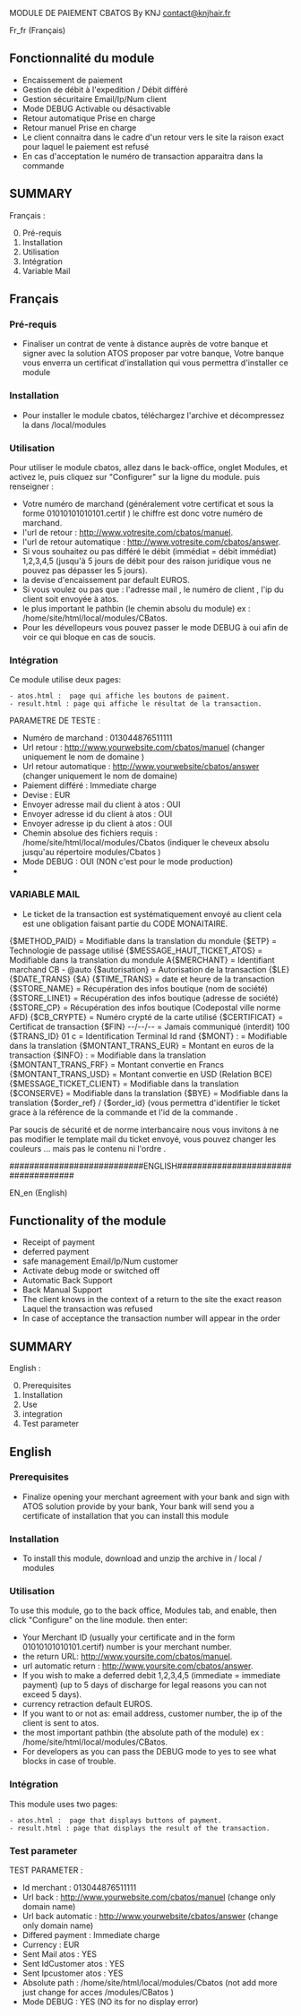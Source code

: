 MODULE DE PAIEMENT CBATOS By  KNJ
<contact@knjhair.fr>

Fr_fr (Français)

Fonctionnalité du module
------------------------

- Encaissement de paiement
- Gestion de débit à l'expedition / Débit différé
- Gestion sécuritaire Email/Ip/Num client
- Mode DEBUG Activable ou désactivable
- Retour automatique Prise en charge
- Retour manuel Prise en charge
- Le client connaitra dans le cadre d'un retour vers le site la raison exact pour laquel le paiement est refusé
- En cas d'acceptation le numéro de transaction apparaitra dans la commande 


SUMMARY
-------

Français :

0.  Pré-requis
1.  Installation
2.  Utilisation
3.  Intégration
4.  Variable Mail


Français
-----

### Pré-requis

- Finaliser un contrat de vente à distance auprès de votre banque et signer avec la solution ATOS
proposer par votre banque,
Votre banque vous enverra un certificat d'installation qui vous permettra d'installer ce module

### Installation

- Pour installer le module cbatos, téléchargez l'archive et décompressez la dans <dossier de thelia>/local/modules

### Utilisation

Pour utiliser le module cbatos, allez dans le back-office, onglet Modules, et activez le,
puis cliquez sur "Configurer" sur la ligne du module. puis renseigner :

- Votre numéro de marchand (généralement votre certificat et sous la forme 01010101010101.certif ) le chiffre est donc votre numéro de marchand.
- l'url de retour : http://www.votresite.com/cbatos/manuel.
- l'url de retour automatique : http://www.votresite.com/cbatos/answer.
- Si vous souhaitez ou pas différé le débit (immédiat = débit immédiat) 1,2,3,4,5 (jusqu'à 5 jours de débit pour des raison juridique vous ne pouvez pas dépasser les 5 jours).
- la devise d'encaissement par default EUROS.
- Si vous voulez ou pas que : l'adresse mail , le numéro de client , l'ip du client soit envoyée à atos.
- le plus important le pathbin (le chemin absolu du module) ex : /home/site/html/local/modules/CBatos. 
- Pour les dévellopeurs vous pouvez passer le mode DEBUG à oui afin de voir ce qui bloque en cas de soucis.

### Intégration

Ce module utilise deux pages:

    - atos.html :  page qui affiche les boutons de paiment.
    - result.html : page qui affiche le résultat de la transaction.
    
PARAMETRE DE TESTE :
- Numéro de marchand : 013044876511111
- Url retour : http://www.yourwebsite.com/cbatos/manuel (changer uniquement le nom de domaine )
- Url retour automatique  : http://www.yourwebsite/cbatos/answer (changer uniquement le nom de domaine)
- Paiement différé : Immediate charge
- Devise : EUR
- Envoyer adresse mail du client à atos  : OUI
- Envoyer adresse id du client à atos  : OUI
- Envoyer adresse ip du client à atos  : OUI
- Chemin absolue des fichiers requis  : /home/site/html/local/modules/Cbatos (indiquer le cheveux absolu jusqu'au répertoire modules/Cbatos ) 
- Mode DEBUG : OUI (NON c'est pour le mode production)
- 

### VARIABLE MAIL
- Le ticket de la transaction est systématiquement envoyé au client cela est une obligation faisant partie du CODE MONAITAIRE.

{$METHOD_PAID} = Modifiable dans la translation du mondule
{$ETP} = Technologie de passage utilisé
{$MESSAGE_HAUT_TICKET_ATOS} = Modifiable dans la translation du mondule
A{$MERCHANT} = Identifiant marchand 
CB - @auto {$autorisation} = Autorisation de la transaction
{$LE} {$DATE_TRANS} {$A} {$TIME_TRANS} = date et heure de la transaction
{$STORE_NAME} = Récupération des infos boutique (nom de société)
{$STORE_LINE1} = Récupération des infos boutique (adresse de société)
{$STORE_CP} = Récupération des infos boutique (Codepostal ville norme AFD)
{$CB_CRYPTE} = Numéro crypté de la carte utilisé
{$CERTIFICAT} = Certificat de transaction 
{$FIN} --/--/-- = Jamais communiqué (interdit)
100 {$TRANS_ID} 01 c = Identification Terminal Id rand
{$MONT} : = Modifiable dans la translation
{$MONTANT_TRANS_EUR} = Montant en euros de la transaction 
{$INFO} : = Modifiable dans la translation
{$MONTANT_TRANS_FRF} = Montant convertie en Francs
{$MONTANT_TRANS_USD} = Montant convertie en USD (Relation BCE)
{$MESSAGE_TICKET_CLIENT} = Modifiable dans la translation 
{$CONSERVE} = Modifiable dans la translation
{$BYE} = Modifiable dans la translation
{$order_ref} / {$order_id} (vous permettra d'identifier le ticket grace à la référence de la commande et l'id de la commande .

Par soucis de sécurité et de norme interbancaire nous vous invitons à ne pas modifier le template mail du ticket envoyé, vous pouvez changer les couleurs ... mais pas le contenu ni l'ordre .

###########################ENGLISH####################################

EN_en (English)

Functionality of the module
------------------------

- Receipt of payment
- deferred payment
- safe management Email/Ip/Num customer
- Activate debug mode or switched off
- Automatic Back Support
- Back Manual Support
- The client knows in the context of a return to the site the exact reason Laquel the transaction was refused
- In case of acceptance the transaction number will appear in the order


SUMMARY
-------

English  :

0.  Prerequisites
1.  Installation
2.  Use
3.  integration
4.  Test parameter


English
-----

### Prerequisites

- Finalize opening your merchant agreement with your bank and sign with ATOS solution
provide by your bank,
Your bank will send you a certificate of installation that you can install this module

### Installation

- To install this module, download and unzip the archive in <userfolder of thelia> / local / modules

### Utilisation

To use this module, go to the back office, Modules tab, and enable,
then click "Configure" on the line module. then enter:

- Your Merchant ID (usually your certificate and in the form 01010101010101.certif) number is your merchant number.
- the return URL: http://www.yoursite.com/cbatos/manuel.
- url automatic return : http://www.yoursite.com/cbatos/answer.
- If you wish to make a deferred debit 1,2,3,4,5 (immediate = immediate payment) (up to 5 days of discharge for legal reasons you can not exceed 5 days).
- currency retraction default EUROS.
- If you want to or not as: email address, customer number, the ip of the client is sent to atos.
- the most important pathbin (the absolute path of the module) ex : /home/site/html/local/modules/CBatos. 
- For developers as you can pass the DEBUG mode to yes to see what blocks in case of trouble.

### Intégration

This module uses two pages:

    - atos.html :  page that displays buttons of payment.
    - result.html : page that displays the result of the transaction.
    
### Test parameter


TEST PARAMETER :
- Id merchant : 013044876511111
- Url back : http://www.yourwebsite.com/cbatos/manuel (change only domain name)
- Url back automatic : http://www.yourwebsite/cbatos/answer (change only domain name)
- Differed payment : Immediate charge
- Currency : EUR
- Sent Mail atos : YES
- Sent IdCustomer atos : YES
- Sent Ipcustomer atos : YES
- Absolute path : /home/site/html/local/modules/Cbatos (not add more just change for acces /modules/CBatos ) 
- Mode DEBUG : YES (NO its for no display error)
